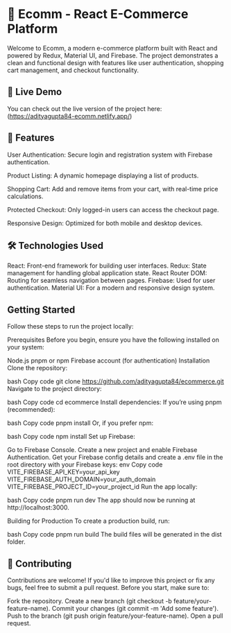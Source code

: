 # 🛒 Ecomm - React E-Commerce Platform

Welcome to Ecomm, a modern e-commerce platform built with React and powered by Redux, Material UI, and Firebase.
The project demonstrates a clean and functional design with features like user authentication, shopping cart management, and checkout functionality.

## 🎉 Live Demo

You can check out the live version of the project here: (https://adityagupta84-ecomm.netlify.app/)

## 🌟 Features

User Authentication: Secure login and registration system with Firebase authentication.

Product Listing: A dynamic homepage displaying a list of products.

Shopping Cart: Add and remove items from your cart, with real-time price calculations.

Protected Checkout: Only logged-in users can access the checkout page.

Responsive Design: Optimized for both mobile and desktop devices.

## 🛠️ Technologies Used
React: Front-end framework for building user interfaces.
Redux: State management for handling global application state.
React Router DOM: Routing for seamless navigation between pages.
Firebase: Used for user authentication.
Material UI: For a modern and responsive design system.

## Getting Started

Follow these steps to run the project locally:

Prerequisites
Before you begin, ensure you have the following installed on your system:

Node.js
pnpm or npm
Firebase account (for authentication)
Installation
Clone the repository:

bash
Copy code
git clone https://github.com/adityagupta84/ecommerce.git
Navigate to the project directory:

bash
Copy code
cd ecommerce
Install dependencies: If you’re using pnpm (recommended):

bash
Copy code
pnpm install
Or, if you prefer npm:

bash
Copy code
npm install
Set up Firebase:

Go to Firebase Console.
Create a new project and enable Firebase Authentication.
Get your Firebase config details and create a .env file in the root directory with your Firebase keys:
env
Copy code
VITE_FIREBASE_API_KEY=your_api_key
VITE_FIREBASE_AUTH_DOMAIN=your_auth_domain
VITE_FIREBASE_PROJECT_ID=your_project_id
Run the app locally:

bash
Copy code
pnpm run dev
The app should now be running at http://localhost:3000.

Building for Production
To create a production build, run:

bash
Copy code
pnpm run build
The build files will be generated in the dist folder.

## 🤝 Contributing

Contributions are welcome!
If you'd like to improve this project or fix any bugs, feel free to submit a pull request. Before you start, make sure to:

Fork the repository.
Create a new branch (git checkout -b feature/your-feature-name).
Commit your changes (git commit -m 'Add some feature').
Push to the branch (git push origin feature/your-feature-name).
Open a pull request.

